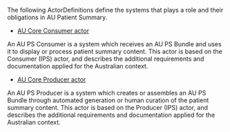 The following ActorDefinitions define the systems that plays a role and their obligations in AU Patient Summary.

- [AU Core Consumer actor](ActorDefinition-au-ps-actor-consumer.html)

An AU PS Consumer is a system which receives an AU PS Bundle and uses it to display or process patient summary content. This actor is based on the Consumer (IPS) actor, and describes the additional requirements and documentation applied for the Australian context.

- [AU Core Producer actor](ActorDefinition-au-ps-actor-producer.html)

An AU PS Producer is a system which creates or assembles an AU PS Bundle through automated generation or human curation of the patient summary content. This actor is based on the Producer (IPS) actor, and describes the additional requirements and documentation applied for the Australian context.